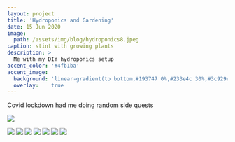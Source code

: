 ```yaml
---
layout: project
title: 'Hydroponics and Gardening'
date: 15 Jun 2020
image: 
  path: /assets/img/blog/hydroponics8.jpeg
caption: stint with growing plants
description: >
  Me with my DIY hydroponics setup
accent_color: '#4fb1ba'
accent_image:
  background: 'linear-gradient(to bottom,#193747 0%,#233e4c 30%,#3c929e 50%,#d5d5d4 70%,#cdccc8 100%)'
  overlay:    true
---
```


Covid lockdown had me doing random side quests

![](/assets/img/blog/hydroponics2.jpeg)

![](/assets/img/blog/hydroponics3.jpeg)
![](/assets/img/blog/hydroponics4.jpeg)
![](/assets/img/blog/hydroponics5.jpeg)
![](/assets/img/blog/hydroponics6.jpeg)
![](/assets/img/blog/hydroponics7.jpeg)
![](/assets/img/blog/hydroponics8.jpeg)
![](/assets/img/blog/hydroponics9.jpeg)
